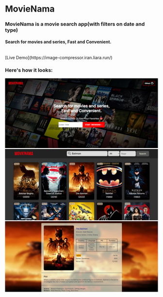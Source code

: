 # MovieNama
### MovieNama is a movie search app(with filters on date and type)
#### Search for movies and series, Fast and Convenient.
<br/>
[Live Demo](https://image-compressor.iran.liara.run/)

### Here's how it looks:

![landing](./preview/landing.png)
![search](./preview/search.png)
![detail](./preview/detail.png)




